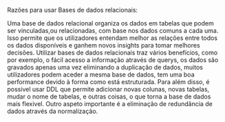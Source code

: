 
Razões para usar Bases de dados relacionais:

Uma base de dados relacional organiza os dados em tabelas que podem ser vinculadas,ou relacionadas, 
com base nos dados comuns a cada uma. Isso permite que os utilizadores entendam melhor as relações 
entre todos os dados disponíveis e ganhem novos insights para tomar melhores decisões.
Utilizar bases de dados relacionais traz vários benefícios, como por exemplo, o fácil acesso a informação
através de querys, os dados são gravados apenas uma vez eliminando a duplicação de dados, muitos 
utilizadores podem aceder a mesma base de dados, tem uma boa performance devido à forma como está 
estruturada. Para além disso, é possivel usar DDL que permite adicionar novas colunas, novas tabelas, mudar 
o nome de tabelas, e outras coisas, o que torna a base de dados mais flexivel. Outro aspeto importante é a 
eliminação de redundância de dados através da normalização.
